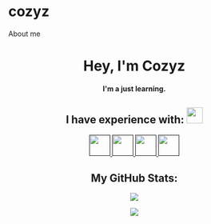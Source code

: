 # cozyz
About me
<h1 align="center"> Hey, I'm Cozyz </h1>

<h4 align="center">I'm a just learning.</h4>

<h2 align="center"> I have experience with: <img src = "https://media2.giphy.com/media/QssGEmpkyEOhBCb7e1/giphy.gif?cid=ecf05e47a0n3gi1bfqntqmob8g9aid1oyj2wr3ds3mg700bl&rid=giphy.gif" width = 32px> </h2>

<p align="center">  
  <a href=""> <img width ='42px' src ='https://raw.githubusercontent.com/rahulbanerjee26/githubAboutMeGenerator/main/icons/python.svg'> </a>
  <a href=""> <img width ='42px' src ='https://raw.githubusercontent.com/rahulbanerjee26/githubAboutMeGenerator/main/icons/c.svg'> </a>
  <a href=""> <img width ='42px' src ='https://raw.githubusercontent.com/rahulbanerjee26/githubAboutMeGenerator/main/icons/cpp.svg'> </a>
  <a href=""> <img width ='42px' src ='https://raw.githubusercontent.com/rahulbanerjee26/githubAboutMeGenerator/main/icons/csharp.svg'> </a>
</p>

<h2 align="center"> My GitHub Stats: </h2>
  
<p align="center">
  <img src="https://github-readme-stats-zenixas.vercel.app/api?username=cozyz&count_private=true&layout=compact&hide=issues&show_icons=true&theme=dark">
</p>

<p align="center">
  <img src="https://github-readme-stats-zenixas.vercel.app/api/top-langs/?username=cozyz&layout=compact&theme=dark">
</p>

